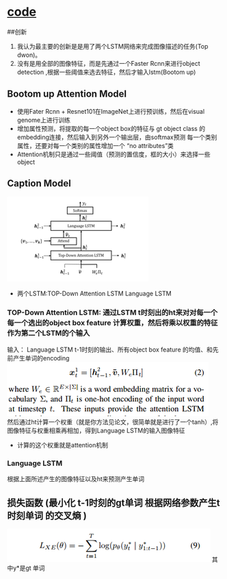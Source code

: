 # [code](http://www.panderson.me/up-down-attention)

##创新

1. 我认为最主要的创新是是用了两个LSTM网络来完成图像描述的任务(Top dwon)。
2. 没有是用全部的图像特征，而是先通过一个Faster Rcnn来进行object detection ,根据一些阈值来选去特征，然后才输入lstm(Bootom up)

##  Bootom up  Attention Model
* 使用Fater Rcnn + Resnet101在ImageNet上进行预训练，然后在visual genome上进行训练
* 增加属性预测，将提取的每一个object box的特征与 gt object class 的embedding连接，然后输入到另外一个输出层，由softmax预测
    每一个类别属性，还要对每一个类别的属性增加一个 “no attributes”类
* Attention机制只是通过一些阈值（预测的置信度，框的大小）来选择一些object

## Caption Model
![结构图](./images/botom_up_top_down.PNG)
* 两个LSTM:TOP-Down Attention LSTM   Language LSTM
### TOP-Down Attention LSTM: 通过LSTM t时刻出的ht来对对每一个每一个选出的object box feature 计算权重，然后将乘以权重的特征作为第二个LSTM的个输入   
输入： Language LSTM t-1时刻的输出、所有object box feature 的均值、和先前产生单词的encoding  
![attentionLSTM](./images/botom_up_top_down_attentionLSTM.PNG)  
然后通过ht计算一个权重（就是你方法见论文，很简单就是进行了一个tanh）,将图像特征与权重相乘再相加，得到Language LSTM的输入图像特征  
* 计算的这个权重就是attention机制  

### Language LSTM
根据上面所述产生的图像特征以及ht来预测产生单词

## 损失函数 (最小化  t-1时刻的gt单词 根据网络参数产生t时刻单词 的交叉熵 )
![loss](./images/botm_up_top_dowm_loss.PNG)
其中y*是gt 单词


